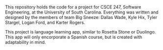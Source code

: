 This repository holds the code for a project for CSCE 247, Software Engineering, at the University of South Carolina.
Everything was written and designed by the members of team Big Sneeze: Dallas Wade, Kyle Hix, Tyler Stargel, Logan Ford, and Karter Rogers.

This project is language learning app, similar to Rosetta Stone or Duolingo. This app will only encorporate a Spanish course, but is created with adaptability in mind. 
